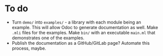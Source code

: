 # To do

- Turn `demo/` into `examples/` - a library with each module being an example.
  This will allow Odoc to generate documentation as well. Make `.mli` files for
  the examples. Make `bin/` with an executable `main.ml` that demonstrates one
  of the examples.
- Publish the documentation as a GitHub/GitLab page? Automate this process,
  maybe.

